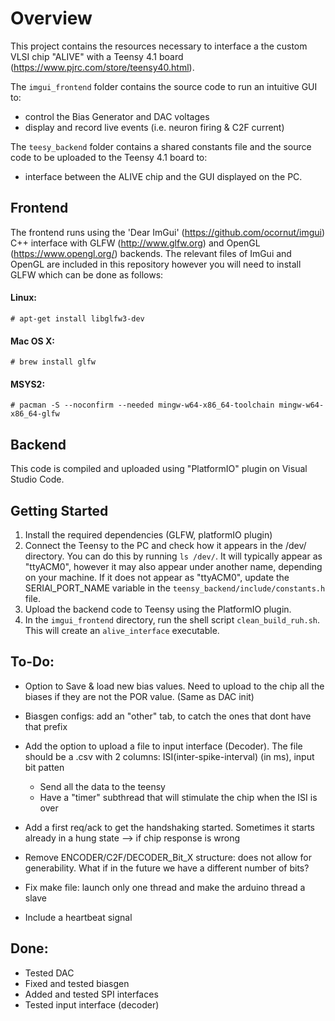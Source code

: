 # Overview

This project contains the resources necessary to interface a the custom VLSI chip "ALIVE" with a Teensy 4.1 board (https://www.pjrc.com/store/teensy40.html).

The `imgui_frontend` folder contains the source code to run an intuitive GUI to:
- control the Bias Generator and DAC voltages
- display and record live events (i.e. neuron firing & C2F current)

The `teesy_backend` folder contains a shared constants file and the source code to be uploaded to the Teensy 4.1 board to:
- interface between the ALIVE chip and the GUI displayed on the PC.


## Frontend

The frontend runs using the 'Dear ImGui' (https://github.com/ocornut/imgui) C++ interface with GLFW (http://www.glfw.org) and OpenGL (https://www.opengl.org/) backends. The relevant files of ImGui and OpenGL are included in this repository however you will need to install GLFW which can be done as follows:

#### Linux:
    # apt-get install libglfw3-dev
#### Mac OS X:
    # brew install glfw
#### MSYS2:
    # pacman -S --noconfirm --needed mingw-w64-x86_64-toolchain mingw-w64-x86_64-glfw


## Backend

This code is compiled and uploaded using "PlatformIO" plugin on Visual Studio Code.


## Getting Started

1. Install the required dependencies (GLFW, platformIO plugin)
2. Connect the Teensy to the PC and check how it appears in the /dev/ directory. You can do this by running `ls /dev/`. It will typically appear as "ttyACM0", however it may also appear under another name, depending on your machine. If it does not appear as "ttyACM0", update the SERIAl_PORT_NAME variable in the `teensy_backend/include/constants.h` file.
3. Upload the backend code to Teensy using the PlatformIO plugin.
4. In the `imgui_frontend` directory, run the shell script `clean_build_ruh.sh`. This will create an `alive_interface` executable.


## To-Do:

- Option to Save & load new bias values. Need to upload to the chip all the biases if they are not the POR value. (Same as DAC init)
- Biasgen configs: add an "other" tab, to catch the ones that dont have that prefix
- Add the option to upload a file to input interface (Decoder). The file should
be a .csv with 2 columns: ISI(inter-spike-interval) (in ms), input bit patten
  - Send all the data to the teensy
  - Have a "timer" subthread that will stimulate the chip when the ISI is over
- Add a first req/ack to get the handshaking started. Sometimes it starts already
in a hung state --> if chip response is wrong

- Remove ENCODER/C2F/DECODER_Bit_X structure: does not allow for generability. What if in the future we have a different number of bits?

- Fix make file: launch only one thread and make the arduino thread a slave
- Include a heartbeat signal


## Done:

- Tested DAC
- Fixed and tested biasgen
- Added and tested SPI interfaces
- Tested input interface (decoder)
